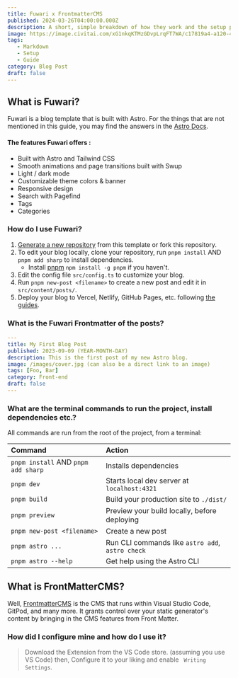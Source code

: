 ```yaml
---
title: Fuwari x FrontmatterCMS
published: 2024-03-26T04:00:00.000Z
description: A short, simple breakdown of how they work and the setup process.
image: https://image.civitai.com/xG1nkqKTMzGDvpLrqFT7WA/c17819a4-a120-4ed6-d70a-3a1a6aec9f00/original=true/202897.jpeg
tags:
   - Markdown
   - Setup
   - Guide
category: Blog Post
draft: false
---
```


## What is Fuwari?

Fuwari is a blog template that is built with Astro. For the things that are not mentioned in this guide, you may find the answers in the [Astro Docs](https://docs.astro.build/).

#### The features Fuwari offers :
- Built with Astro and Tailwind CSS
- Smooth animations and page transitions built with Swup
- Light / dark mode
- Customizable theme colors & banner
- Responsive design
- Search with Pagefind
- Tags
- Categories

### How do I use Fuwari?

1. [Generate a new repository](https://github.com/saicaca/fuwari/generate) from this template or fork this repository.
2. To edit your blog locally, clone your repository, run `pnpm install` AND `pnpm add sharp` to install dependencies.  
   - Install [pnpm](https://pnpm.io) `npm install -g pnpm` if you haven't.
3. Edit the config file `src/config.ts` to customize your blog.
4. Run `pnpm new-post <filename>` to create a new post and edit it in `src/content/posts/`.
5. Deploy your blog to Vercel, Netlify, GitHub Pages, etc. following [the guides](https://docs.astro.build/en/guides/deploy/).

### What is the Fuwari Frontmatter of the posts?

```yaml
---
title: My First Blog Post
published: 2023-09-09 (YEAR-MONTH-DAY)
description: This is the first post of my new Astro blog.
image: /images/cover.jpg (can also be a direct link to an image)
tags: [Foo, Bar]
category: Front-end
draft: false
---
```

### What are the terminal commands to run the project, install dependencies etc.?

All commands are run from the root of the project, from a terminal:

| Command                             | Action                                           |
|:------------------------------------|:-------------------------------------------------|
| `pnpm install` AND `pnpm add sharp` | Installs dependencies                            |
| `pnpm dev`                          | Starts local dev server at `localhost:4321`      |
| `pnpm build`                        | Build your production site to `./dist/`          |
| `pnpm preview`                      | Preview your build locally, before deploying     |
| `pnpm new-post <filename>`          | Create a new post                                |
| `pnpm astro ...`                    | Run CLI commands like `astro add`, `astro check` |
| `pnpm astro --help`                 | Get help using the Astro CLI                     |

## What is FrontMatterCMS?

Well, [FrontmatterCMS](https://frontmatter.codes/) is the CMS that runs within Visual Studio Code, GitPod, and many more. It grants control over your static generator's content by bringing in the CMS features from Front Matter.

### How did I configure mine and how do I use it?

> Download the Extension from the VS Code store. (assuming you use VS Code) then,
> Configure it to your liking and enable ` Writing Settings`.

